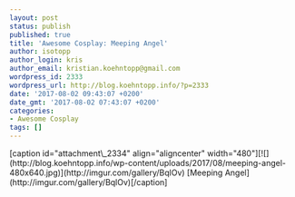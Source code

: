 ```yaml
---
layout: post
status: publish
published: true
title: 'Awesome Cosplay: Meeping Angel'
author: isotopp
author_login: kris
author_email: kristian.koehntopp@gmail.com
wordpress_id: 2333
wordpress_url: http://blog.koehntopp.info/?p=2333
date: '2017-08-02 09:43:07 +0200'
date_gmt: '2017-08-02 07:43:07 +0200'
categories:
- Awesome Cosplay
tags: []
---
```

<p>[caption id="attachment\_2334" align="aligncenter" width="480"][![](http://blog.koehntopp.info/wp-content/uploads/2017/08/meeping-angel-480x640.jpg)](http://imgur.com/gallery/BqlOv) [Meeping Angel](http://imgur.com/gallery/BqlOv)[/caption]</p>
